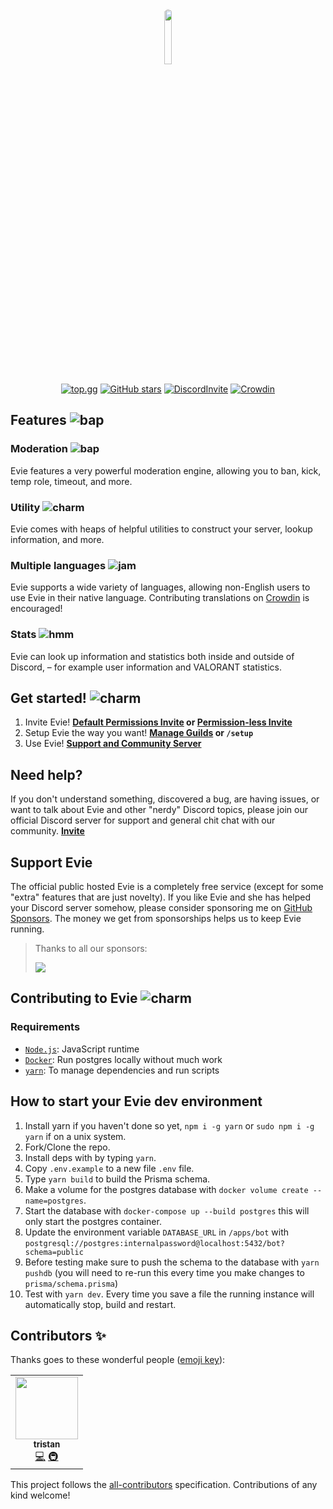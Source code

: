 <div align="center">
<img src="https://github.com/TeamEvie.png" width="15%" class="round" style="border-radius: 50%;">

<br />

[![top.gg](https://top.gg/api/widget/upvotes/807543126424158238.svg?noavatar=true)](https://top.gg/bot/807543126424158238)
[![GitHub stars](https://img.shields.io/github/stars/TeamEvie/Evie?style=flat-square)](https://github.com/TeamEvie/Evie/stargazers)
[![DiscordInvite](https://discord.com/api/guilds/819106797028769844/embed.png)](https://evie.pw/discord)
[![Crowdin](https://badges.crowdin.net/eviebot/localized.svg)](https://crowdin.com/project/eviebot)

</div>

## Features ![bap](https://cdn.discordapp.com/emojis/785701845300412436.png?size=32)

### Moderation ![bap](https://cdn.discordapp.com/emojis/785674459083964466.png?size=32)

Evie features a very powerful moderation engine, allowing you to ban, kick, temp role, timeout, and more.

### Utility ![charm](https://cdn.discordapp.com/emojis/785676180229455905.png?size=32)

Evie comes with heaps of helpful utilities to construct your server, lookup information, and more.

### Multiple languages ![jam](https://cdn.discordapp.com/emojis/785675950926200874.png?size=32)

Evie supports a wide variety of languages, allowing non-English users to use Evie in their native language. Contributing translations on [Crowdin](https://crwd.in/eviebot) is encouraged!

### Stats ![hmm](https://cdn.discordapp.com/emojis/785675913341042718.png?size=32)

Evie can look up information and statistics both inside and outside of Discord, – for example user information and VALORANT statistics.

## Get started! ![charm](https://cdn.discordapp.com/emojis/785701961902719028.png?size=32)

1. Invite Evie! **[Default Permissions Invite](https://evie.pw/invite) or [Permission-less Invite](https://discord.com/oauth2/authorize?scope=bot%20applications.commands&client_id=807543126424158238)**
2. Setup Evie the way you want! **[Manage Guilds](https://evie.pw/guilds) or `/setup`**
3. Use Evie! **[Support and Community Server](https://discord.gg/Sx9QzpVC7r)**

## Need help?

If you don't understand something, discovered a bug, are having issues, or want to talk about Evie and other "nerdy" Discord topics, please join our official Discord server for support and general chit chat with our community. **[Invite](https://discord.gg/Sx9QzpVC7r)**

## Support Evie

The official public hosted Evie is a completely free service (except for some "extra" features that are just novelty). If you like Evie and she has helped your Discord server somehow, please consider sponsoring me on [GitHub Sponsors](https://github.com/sponsors/twisttaan). The money we get from sponsorships helps us to keep Evie running.

> Thanks to all our sponsors:
>
> <img src="https://sponsors.harjyotsahni.com/twisttaan.svg"><img>

## Contributing to Evie ![charm](https://cdn.discordapp.com/emojis/874847641111003136.png?size=32)

### Requirements

- [`Node.js`]: JavaScript runtime
- [`Docker`]: Run postgres locally without much work
- [`yarn`]: To manage dependencies and run scripts

## How to start your Evie dev environment

1. Install yarn if you haven't done so yet, `npm i -g yarn` or `sudo npm i -g yarn` if on a unix system.
2. Fork/Clone the repo.
3. Install deps with by typing `yarn`.
4. Copy `.env.example` to a new file `.env` file.
5. Type `yarn build` to build the Prisma schema.
6. Make a volume for the postgres database with `docker volume create --name=postgres`.
7. Start the database with `docker-compose up --build postgres` this will only start the postgres container.
8. Update the environment variable `DATABASE_URL` in `/apps/bot` with `postgresql://postgres:internalpassword@localhost:5432/bot?schema=public`
9. Before testing make sure to push the schema to the database with `yarn pushdb` (you will need to re-run this every time you make changes to `prisma/schema.prisma`)
10. Test with `yarn dev`. Every time you save a file the running instance will automatically stop, build and restart.

<!----------------- Quick-Links --------------->

[`node.js`]: https://nodejs.org/en/
[`docker`]: https://www.docker.com/
[`yarn`]: https://yarnpkg.com/

## Contributors ✨

Thanks goes to these wonderful people ([emoji key](https://allcontributors.org/docs/en/emoji-key)):

<!-- ALL-CONTRIBUTORS-LIST:START - Do not remove or modify this section -->
<!-- prettier-ignore-start -->
<!-- markdownlint-disable -->
<table>
  <tr>
    <td align="center"><a href="http://evie.pw"><img src="https://avatars.githubusercontent.com/u/69066026?v=4?s=100" width="100px;" alt=""/><br /><sub><b>tristan</b></sub></a><br /><a href="https://github.com/TeamEvie/Evie/commits?author=twisttaan" title="Code">💻</a> <a href="#infra-twisttaan" title="Infrastructure (Hosting, Build-Tools, etc)">🚇</a></td>
  </tr>
</table>

<!-- markdownlint-restore -->
<!-- prettier-ignore-end -->

<!-- ALL-CONTRIBUTORS-LIST:END -->

This project follows the [all-contributors](https://github.com/all-contributors/all-contributors) specification. Contributions of any kind welcome!
